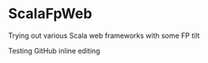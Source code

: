 ScalaFpWeb
==========

Trying out various Scala web frameworks with some FP tilt

Testing GitHub inline editing
